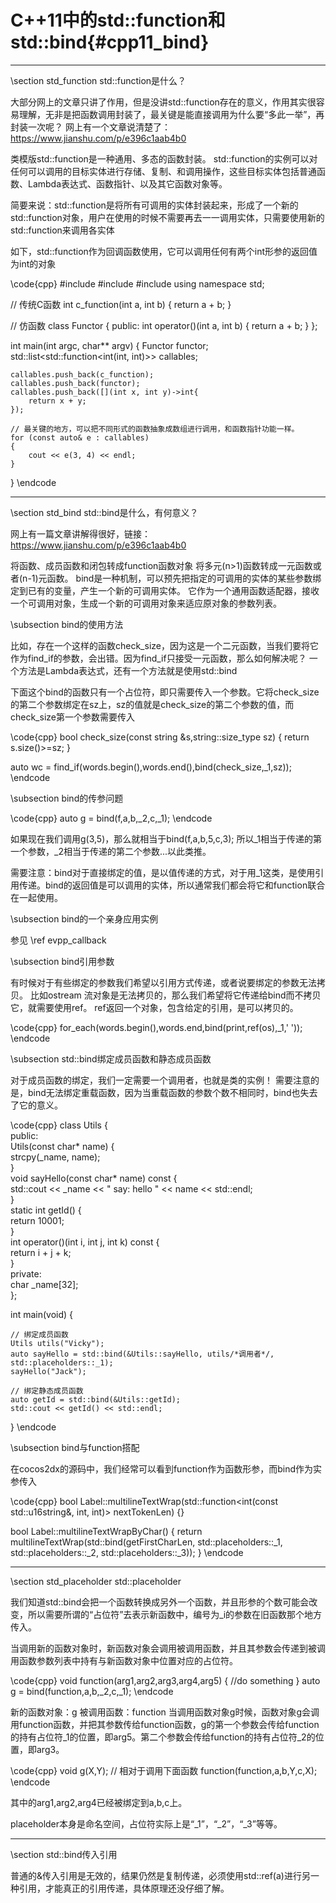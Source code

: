 C++11中的std::function和std::bind{#cpp11_bind}
============================================

<hr>
\section std_function std::function是什么？

大部分网上的文章只讲了作用，但是没讲std::function存在的意义，作用其实很容易理解，无非是把函数调用封装了，最关键是能直接调用为什么要“多此一举”，再封装一次呢？
网上有一个文章说清楚了：https://www.jianshu.com/p/e396c1aab4b0

类模版std::function是一种通用、多态的函数封装。
std::function的实例可以对任何可以调用的目标实体进行存储、复制、和调用操作，这些目标实体包括普通函数、Lambda表达式、函数指针、以及其它函数对象等。

简要来说：std::function是将所有可调用的实体封装起来，形成了一个新的std::function对象，用户在使用的时候不需要再去一一调用实体，只需要使用新的std::function来调用各实体

如下，std::function作为回调函数使用，它可以调用任何有两个int形参的返回值为int的对象

\code{cpp}
#include <iostream>
#include <functional>
#include <list>
using namespace std;

// 传统C函数
int c_function(int a, int b)
{
    return a + b;
}

// 仿函数
class Functor
{
public:
    int operator()(int a, int b)
    {
        return a + b;
    }
};

int main(int argc, char** argv)
{
    Functor functor;
    std::list<std::function<int(int, int)>> callables;

    callables.push_back(c_function);
    callables.push_back(functor);
    callables.push_back([](int x, int y)->int{
        return x + y;
    });

    // 最关键的地方，可以把不同形式的函数抽象成数组进行调用，和函数指针功能一样。
    for (const auto& e : callables)
    {
        cout << e(3, 4) << endl;
    }
}
\endcode

<hr>
\section std_bind std::bind是什么，有何意义？

网上有一篇文章讲解得很好，链接：https://www.jianshu.com/p/e396c1aab4b0

将函数、成员函数和闭包转成function函数对象
将多元(n>1)函数转成一元函数或者(n-1)元函数。
bind是一种机制，可以预先把指定的可调用的实体的某些参数绑定到已有的变量，产生一个新的可调用实体。
它作为一个通用函数适配器，接收一个可调用对象，生成一个新的可调用对象来适应原对象的参数列表。

\subsection bind的使用方法

比如，存在一个这样的函数check_size，因为这是一个二元函数，当我们要将它作为find_if的参数，会出错。因为find_if只接受一元函数，那么如何解决呢？
一个方法是Lambda表达式，还有一个方法就是使用std::bind

下面这个bind的函数只有一个占位符，即只需要传入一个参数。它将check_size的第二个参数绑定在sz上，sz的值就是check_size的第二个参数的值，而check_size第一个参数需要传入

\code{cpp}
bool check_size(const string &s,string::size_type sz)
{
      return s.size()>=sz;
}

auto wc = find_if(words.begin(),words.end(),bind(check_size,_1,sz));
\endcode

\subsection bind的传参问题

\code{cpp}
auto g = bind(f,a,b,_2,c,_1);
\endcode

如果现在我们调用g(3,5)，那么就相当于bind(f,a,b,5,c,3);
所以_1相当于传递的第一个参数，_2相当于传递的第二个参数...以此类推。

需要注意：bind对于直接绑定的值，是以值传递的方式，对于用_1这类，是使用引用传递。bind的返回值是可以调用的实体，所以通常我们都会将它和function联合在一起使用。

\subsection bind的一个亲身应用实例

参见 \ref evpp_callback

\subsection bind引用参数

有时候对于有些绑定的参数我们希望以引用方式传递，或者说要绑定的参数无法拷贝。
比如ostream 流对象是无法拷贝的，那么我们希望将它传递给bind而不拷贝它，就需要使用ref。
ref返回一个对象，包含给定的引用，是可以拷贝的。

\code{cpp}
for_each(words.begin(),words.end,bind(print,ref(os),_1,' '));
\endcode

\subsection std::bind绑定成员函数和静态成员函数

对于成员函数的绑定，我们一定需要一个调用者，也就是类的实例！
需要注意的是，bind无法绑定重载函数，因为当重载函数的参数个数不相同时，bind也失去了它的意义。

\code{cpp}
class Utils {  
public:  
    Utils(const char* name) {  
        strcpy(_name, name);  
    }        
    void sayHello(const char* name) const {  
        std::cout << _name << " say: hello " << name << std::endl;  
    }        
    static int getId() {  
        return 10001;  
    }         
    int operator()(int i, int j, int k) const {  
        return i + j + k;  
    }       
private:  
    char _name[32];  
};  

int main(void) {  

    // 绑定成员函数  
    Utils utils("Vicky");  
    auto sayHello = std::bind(&Utils::sayHello, utils/*调用者*/, std::placeholders::_1);  
    sayHello("Jack");  

    // 绑定静态成员函数  
    auto getId = std::bind(&Utils::getId);  
    std::cout << getId() << std::endl; 
}
\endcode

\subsection bind与function搭配

在cocos2dx的源码中，我们经常可以看到function作为函数形参，而bind作为实参传入

\code{cpp}
bool Label::multilineTextWrap(std::function<int(const std::u16string&, int, int)> nextTokenLen)
{}

bool Label::multilineTextWrapByChar()
{
      return multilineTextWrap(std::bind(getFirstCharLen, std::placeholders::_1, std::placeholders::_2, std::placeholders::_3));
}
\endcode

<hr>
\section std_placeholder std::placeholder

我们知道std::bind会把一个函数转换成另外一个函数，并且形参的个数可能会改变，所以需要所谓的“占位符”去表示新函数中，编号为_i的参数在旧函数那个地方传入。

当调用新的函数对象时，新函数对象会调用被调用函数，并且其参数会传递到被调用函数参数列表中持有与新函数对象中位置对应的占位符。


\code{cpp}
void function(arg1,arg2,arg3,arg4,arg5)
{
    //do something
}
auto g = bind(function,a,b,_2,c,_1);
\endcode

新的函数对象：g
被调用函数：function
当调用函数对象g时候，函数对象g会调用function函数，并把其参数传给function函数，g的第一个参数会传给function的持有占位符_1的位置，即arg5。第二个参数会传给function的持有占位符_2的位置，即arg3。

\code{cpp}
void g(X,Y);
// 相对于调用下面函数
function(function,a,b,Y,c,X);
\endcode

其中的arg1,arg2,arg4已经被绑定到a,b,c上。

placeholder本身是命名空间，占位符实际上是“_1”，“_2”，“_3”等等。

<hr>
\section std::bind传入引用

普通的&传入引用是无效的，结果仍然是复制传递，必须使用std::ref(a)进行另一种引用，才能真正的引用传递，具体原理还没仔细了解。